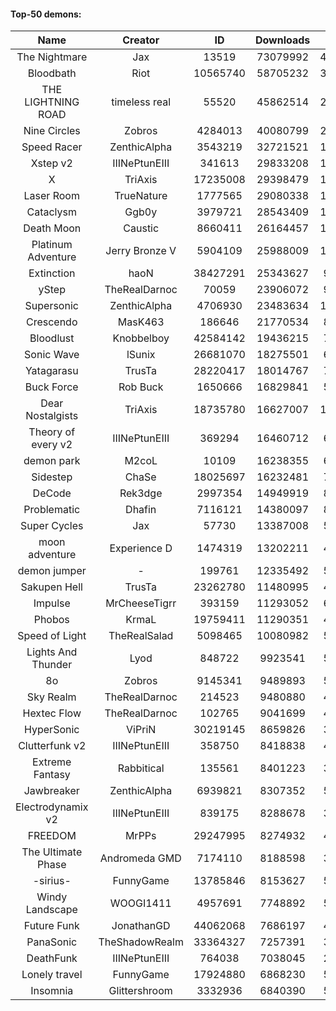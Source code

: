 #### Top-50 demons:

| Name | Creator | ID | Downloads | Likes |
|:---:|:---:|:---:|:---:|:---:|
| The Nightmare | Jax | 13519 | 73079992 | 4287084
| Bloodbath | Riot | 10565740 | 58705232 | 3015702
| THE LIGHTNING ROAD | timeless real | 55520 | 45862514 | 2481205
| Nine Circles | Zobros | 4284013 | 40080799 | 2338284
| Speed Racer | ZenthicAlpha | 3543219 | 32721521 | 1872406
| Xstep v2 | IIINePtunEIII | 341613 | 29833208 | 1308683
| X | TriAxis | 17235008 | 29398479 | 1653860
| Laser Room | TrueNature | 1777565 | 29080338 | 1065171
| Cataclysm | Ggb0y | 3979721 | 28543409 | 1043445
| Death Moon  | Caustic | 8660411 | 26164457 | 1465695
| Platinum Adventure | Jerry Bronze V | 5904109 | 25988009 | 1858044
| Extinction | haoN | 38427291 | 25343627 | 971285
| yStep | TheRealDarnoc | 70059 | 23906072 | 939373
| Supersonic | ZenthicAlpha | 4706930 | 23483634 | 1233074
| Crescendo | MasK463 | 186646 | 21770534 | 888730
| Bloodlust | Knobbelboy | 42584142 | 19436215 | 713456
| Sonic Wave | lSunix | 26681070 | 18275501 | 656388
| Yatagarasu  | TrusTa | 28220417 | 18014767 | 793591
| Buck Force | Rob Buck | 1650666 | 16829841 | 527177
| Dear Nostalgists | TriAxis | 18735780 | 16627007 | 1022968
| Theory of every v2 | IIINePtunEIII | 369294 | 16460712 | 693553
| demon park | M2coL | 10109 | 16238355 | 645893
| Sidestep | ChaSe | 18025697 | 16232481 | 789750
| DeCode | Rek3dge | 2997354 | 14949919 | 812187
| Problematic | Dhafin | 7116121 | 14380097 | 872361
| Super Cycles | Jax | 57730 | 13387008 | 574974
| moon adventure | Experience D | 1474319 | 13202211 | 450641
| demon jumper | - | 199761 | 12335492 | 527309
| Sakupen Hell | TrusTa | 23262780 | 11480995 | 407888
| Impulse | MrCheeseTigrr | 393159 | 11293052 | 690869
| Phobos | KrmaL | 19759411 | 11290351 | 470325
| Speed of Light | TheRealSalad | 5098465 | 10080982 | 595570
| Lights And Thunder | Lyod | 848722 | 9923541 | 547113
| 8o | Zobros | 9145341 | 9489893 | 584170
| Sky Realm | TheRealDarnoc | 214523 | 9480880 | 461444
| Hextec Flow | TheRealDarnoc | 102765 | 9041699 | 471821
| HyperSonic | ViPriN | 30219145 | 8659826 | 395482
| Clutterfunk v2 | IIINePtunEIII | 358750 | 8418838 | 408959
| Extreme Fantasy | Rabbitical | 135561 | 8401223 | 394115
| Jawbreaker | ZenthicAlpha | 6939821 | 8307352 | 533907
| Electrodynamix v2 | IIINePtunEIII | 839175 | 8288678 | 357455
| FREEDOM | MrPPs | 29247995 | 8274932 | 492007
| The Ultimate Phase | Andromeda GMD | 7174110 | 8188598 | 391047
| -sirius- | FunnyGame | 13785846 | 8153627 | 593900
| Windy Landscape | WOOGI1411 | 4957691 | 7748892 | 528705
| Future Funk | JonathanGD | 44062068 | 7686197 | 417018
| PanaSonic | TheShadowRealm | 33364327 | 7257391 | 361461
| DeathFunk | IIINePtunEIII | 764038 | 7038045 | 231590
| Lonely travel | FunnyGame | 17924880 | 6868230 | 528673
| Insomnia | Glittershroom | 3332936 | 6840390 | 523594
